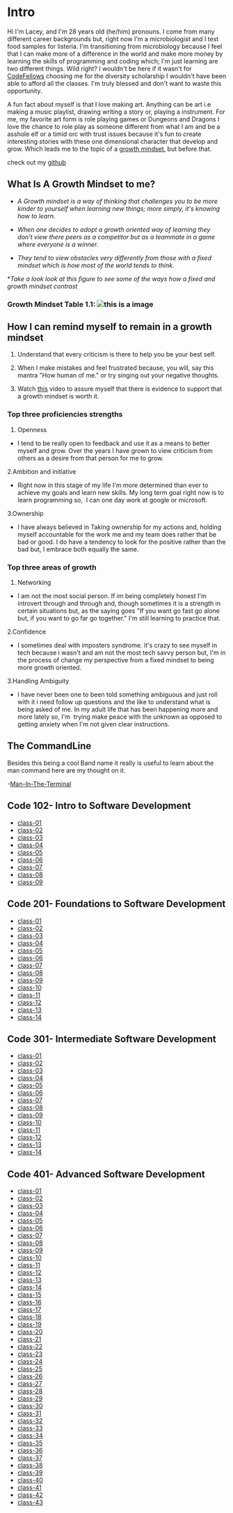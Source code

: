 # Intro

Hi I'm Lacey, and I'm 28 years old (he/him)
pronouns.
I come from many different career backgrounds
but, right now
I'm a microbiologist and I test food samples
for listeria.
I'm transitioning from microbiology because I
feel that I
can make more of a difference in the world and
make more
money by learning the
skills of programming and coding which; I'm
just learning are
two different things. Wild right?
I wouldn't be
here if it
wasn't for [CodeFellows](https://www.codefellows.org/financing-and-scholarships/)
choosing me for the diversity
scholarship I wouldn't have been
able to afford all the classes. I'm truly
blessed and don't
want to waste this opportunity.

A fun fact
about myself is
that I love
making art. Anything can be art i.e making a
music playlist,
drawing writing a story or, playing a
instrument. For me, my
favorite art
form is role playing games or Dungeons and Dragons I love
the chance to role play as someone different from what I am
and be a asshole
elf or a timid orc with trust issues because it's fun to
create interesting stories with these one dimensional
character that develop
and grow. Which leads me to the topic of a [growth mindset.](https://www.atlassian.com/blog/inside-atlassian0/growth-mindset) but before that.

check out my [github](https://github.com/laceywash31700)

## **What Is A Growth Mindset to me?**

- *A Growth mindset is a way of thinking that challenges you
to be more kinder to yourself when learning new things; more
simply, it's
knowing how to learn.*

- *When one decides to adopt a growth oriented way of learning they don't view there peers as a competitor but as a teammate in a game
where everyone is a winner.*

- *They tend to view obstacles very differently from those
with a fixed mindset which is how most of the world tends to
think.*

**Take a look look at this figure to see some of the ways how a fixed and growth mindset contrast*

### **Growth Mindset Table 1.1:** ![this is a image](https://atlassianblog.wpengine.com/wp-content/uploads/NewGrowthMindset2.png)

## **How I can remind myself to remain in a growth mindset**

1. Understand that every criticism is there to help you be your best self.

2. When I make mistakes and feel frustrated because, you will, say this mantra "How human of me." or try singing out your negative thoughts.

3. Watch [this](https://www.youtube.com/watch?v=rf8FX2sI3gU) video to assure myself that there is evidence to support that a growth mindset is worth it.

### Top three proficiencies strengths

1. Openness

- I tend to be really open to feedback and use it as a means to better myself and grow. Over the years I have grown to view criticism
from others as a desire from that person for me to grow.  

2.Ambition and initiative

- Right now in this stage of my life I'm more determined than ever to achieve my goals and learn new skills. My long term goal right
now is to learn programming so,  I can one day work at google or microsoft.

3.Ownership  

- I have always believed in Taking ownership for my actions and, holding myself accountable for the work me and my team does rather
that be bad or good. I do have a tendency to look for the positive rather than the bad but, I embrace both equally the same.

### Top three areas of growth

1. Networking

- I am not the most social person. If im being completely honest I'm introvert through and through and, though sometimes it is a
strength in certain situations but, as the saying goes "If you want go fast go alone but, if you want to go far go together." I'm still
learning to practice that.

2.Confidence

- I sometimes deal with imposters syndrome. it's crazy to see myself in tech because i wasn't and am not the most tech savvy person
but, I'm in the process of change my perspective from a fixed mindset to being more growth oriented.

3.Handling Ambiguity  

- I have never been one to been told something ambiguous and just roll with it i need follow up questions and the like to understand
what is being asked of me. In my adult life that has been happening more and more lately so, I'm  trying make peace with the unknown as opposed to getting anxiety when I'm not given clear instructions.

## The CommandLine

Besides this being a cool Band name it really is useful to learn about the man command here are my thought on it.

-[Man-In-The-Terminal](./prepwork.md)

## Code 102- Intro to Software Development

- [class-01](Code-102/Class-01.md)
- [class-02](Code-102/Class-02.md)
- [class-03](Code-102/Class-03.md)
- [class-04](Code-102/Class-04.md)
- [class-05](Code-102/Class-05.md)
- [class-06](Code-102/Class-06.md)
- [class-07](Code-102/Class-07.md)
- [class-08](Code-102/Class-08.md)
- [class-09](Code-102/Class-09.md)

## Code 201- Foundations to Software Development

- [class-01](Code-201/Class-01.md)
- [class-02](Code-201/Class-02.md)
- [class-03](Code-201/Class-03.md)
- [class-04](Code-201/Class-04.md)
- [class-05](Code-201/Class-05.md)
- [class-06](Code-201/Class-06.md)
- [class-07](Code-201/Class-07.md)
- [class-08](Code-201/Class-08.md)
- [class-09](Code-201/Class-09.md)
- [class-10](Code-201/Class-10.md)
- [class-11](Code-201/Class-11.md)
- [class-12](Code-201/Class-12.md)
- [class-13](Code-201/Class-13.md)
- [class-14](Code-201/Class-14.md)

## Code 301- Intermediate Software Development

- [class-01](Code-301/Class-01.md)
- [class-02](Code-301/Class-02.md)
- [class-03](Code-301/Class-03.md)
- [class-04](Code-301/Class-04.md)
- [class-05](Code-301/Class-05.md)
- [class-06](Code-301/Class-06.md)
- [class-07](Code-301/Class-07.md)
- [class-08](Code-301/Class-08.md)
- [class-09](Code-301/Class-09.md)
- [class-10](Code-301/Class-10.md)
- [class-11](Code-301/Class-11.md)
- [class-12](Code-301/Class-12.md)
- [class-13](Code-301/Class-13.md)
- [class-14](Code-301/Class-14.md)

## Code 401- Advanced Software Development

- [class-01](Code-401/Class-01.md)
- [class-02](Code-401/Class-02.md)
- [class-03](Code-401/Class-03.md)
- [class-04](Code-401/Class-04.md)
- [class-05](Code-401/Class-05.md)
- [class-06](Code-401/Class-06.md)
- [class-07](Code-401/Class-07.md)
- [class-08](Code-401/Class-08.md)
- [class-09](Code-401/Class-09.md)
- [class-10](Code-401/Class-10.md)
- [class-11](Code-401/Class-11.md)
- [class-12](Code-401/Class-12.md)
- [class-13](Code-401/Class-13.md)
- [class-14](Code-401/Class-14.md)
- [class-15](Code-401/Class-15.md)
- [class-16](Code-401/Class-16.md)
- [class-17](Code-401/Class-17.md)
- [class-18](Code-401/Class-18.md)
- [class-19](Code-401/Class-19.md)
- [class-20](Code-401/Class-20.md)
- [class-21](Code-401/Class-21.md)
- [class-22](Code-401/Class-22.md)
- [class-23](Code-401/Class-23.md)
- [class-24](Code-401/Class-24.md)
- [class-25](Code-401/Class-25.md)
- [class-26](Code-401/Class-26.md)
- [class-27](Code-401/Class-27.md)
- [class-28](Code-401/Class-28.md)
- [class-29](Code-401/Class-29.md)
- [class-30](Code-401/Class-30.md)
- [class-31](Code-401/Class-31.md)
- [class-32](Code-401/Class-32.md)
- [class-33](Code-401/Class-33.md)
- [class-34](Code-401/Class-34.md)
- [class-35](Code-401/Class-35.md)
- [class-36](Code-401/Class-36.md)
- [class-37](Code-401/Class-37.md)
- [class-38](Code-401/Class-38.md)
- [class-39](Code-401/Class-39.md)
- [class-40](Code-401/Class-40.md)
- [class-41](Code-401/Class-41.md)
- [class-42](Code-401/Class-42.md)
- [class-43](Code-401/Class-43.md)
